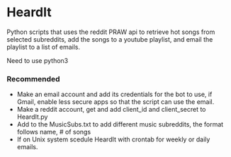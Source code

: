 # HeardIt
Python scripts that uses the reddit PRAW api to retrieve hot songs from selected subreddits, add the songs to a youtube playlist, and email the playlist to a list of emails. 

Need to use python3

### Recommended
- Make an email account and add its credentials for the bot to use, if Gmail, enable less secure apps so that the script can use the email.
- Make a reddit account, get and add client_id and client_secret to HeardIt.py
- Add to the MusicSubs.txt to add different music subreddits, the format follows name, # of songs
- If on Unix system scedule HeardIt with crontab for weekly or daily emails.
